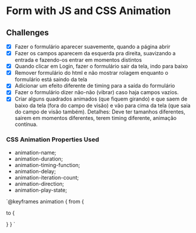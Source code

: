 # Form with JS and CSS Animation #

## Challenges ##

- [x] Fazer o formulário aparecer suavemente, quando a página abrir
- [x] Fazer os campos aparecem da esquerda pra direita, suavizando a entrada e fazendo-os entrar em momentos distintos
- [x] Quando clicar em Login, fazer o formulário sair da tela, indo para baixo
- [x] Remover formulário do html e não mostrar rolagem enquanto o formulário está saindo da tela
- [x] Adicionar um efeito diferente de timing para a saída do formulário
- [x] Fazer o formulário dizer não-não (vibrar) caso haja campos vazios.
- [x] Criar alguns quadrados animados (que fiquem girando) e que saem de baixo da tela (fora do campo de visão) e vão para cima da tela (que saia do campo de visão também). Detalhes: Deve ter tamanhos diferentes, sairem em momentos diferentes, terem timing diferente, animação contínua.

### CSS Animation Properties Used ###

 - animation-name;
 - animation-duration;
 - animation-timing-function;
 - animation-delay;
 - animation-iteration-count;
 - animation-direction;
 - animation-play-state;

`@keyframes animation {
   from {
      
   to { 
     
   }
}
`